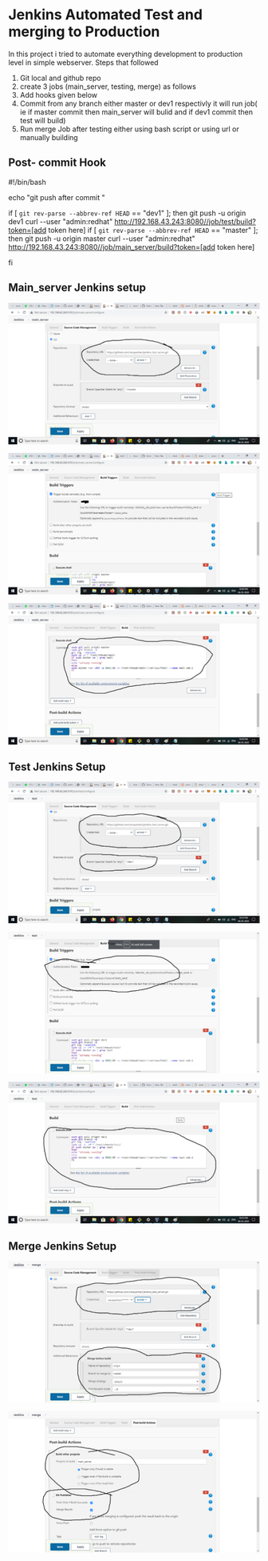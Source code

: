 ﻿
# Jenkins Automated Test and merging to Production
In this project i tried to automate everything development to production level in simple webserver.
Steps that followed

 1. Git local and github repo
 2. create 3 jobs (main_server, testing, merge) as follows
 3. Add hooks given below
 4. Commit from any branch either master or dev1 respectivly it will run job( ie if master commit then main_server will bulid and if dev1 commit then test will build)
 5. Run merge Job after testing either using bash script or using url or manually building

## Post- commit Hook 

#!/bin/bash

echo "git push after commit "

if [ `git rev-parse --abbrev-ref HEAD` == "dev1" ];
then
git push -u origin dev1
curl --user "admin:redhat" http://192.168.43.243:8080//job/test/build?token=[add token here]
if [ `git rev-parse --abbrev-ref HEAD` == "master" ];
then
git push -u origin master
curl --user "admin:redhat" http://192.168.43.243:8080//job/main_server/build?token=[add token here]

fi

## Main_server Jenkins setup

![main_server 1](https://github.com/narayanhari/jenkins_automate_project_description/blob/master/main_server1.png)

![main_server2](https://github.com/narayanhari/jenkins_automate_project_description/blob/master/main_server2.png)

![main_server3](https://github.com/narayanhari/jenkins_automate_project_description/blob/master/main_server3.png)

## Test  Jenkins Setup
![test1](https://github.com/narayanhari/jenkins_automate_project_description/blob/master/test1.png)

![test2](https://github.com/narayanhari/jenkins_automate_project_description/blob/master/test2.png)

![test3](https://github.com/narayanhari/jenkins_automate_project_description/blob/master/test3.png)

## Merge Jenkins Setup
![merge1](https://github.com/narayanhari/jenkins_automate_project_description/blob/master/merge1.png)

![merge2](https://github.com/narayanhari/jenkins_automate_project_description/blob/master/merge2.png)
